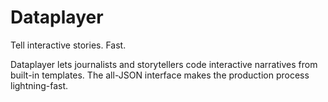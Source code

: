 # Dataplayer

Tell interactive stories. Fast.

Dataplayer lets journalists and storytellers code interactive narratives from built-in templates. The all-JSON interface makes the production process lightning-fast.